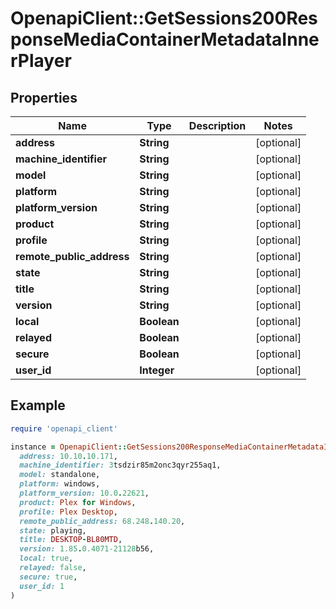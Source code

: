 # OpenapiClient::GetSessions200ResponseMediaContainerMetadataInnerPlayer

## Properties

| Name | Type | Description | Notes |
| ---- | ---- | ----------- | ----- |
| **address** | **String** |  | [optional] |
| **machine_identifier** | **String** |  | [optional] |
| **model** | **String** |  | [optional] |
| **platform** | **String** |  | [optional] |
| **platform_version** | **String** |  | [optional] |
| **product** | **String** |  | [optional] |
| **profile** | **String** |  | [optional] |
| **remote_public_address** | **String** |  | [optional] |
| **state** | **String** |  | [optional] |
| **title** | **String** |  | [optional] |
| **version** | **String** |  | [optional] |
| **local** | **Boolean** |  | [optional] |
| **relayed** | **Boolean** |  | [optional] |
| **secure** | **Boolean** |  | [optional] |
| **user_id** | **Integer** |  | [optional] |

## Example

```ruby
require 'openapi_client'

instance = OpenapiClient::GetSessions200ResponseMediaContainerMetadataInnerPlayer.new(
  address: 10.10.10.171,
  machine_identifier: 3tsdzir85m2onc3qyr255aq1,
  model: standalone,
  platform: windows,
  platform_version: 10.0.22621,
  product: Plex for Windows,
  profile: Plex Desktop,
  remote_public_address: 68.248.140.20,
  state: playing,
  title: DESKTOP-BL80MTD,
  version: 1.85.0.4071-21128b56,
  local: true,
  relayed: false,
  secure: true,
  user_id: 1
)
```

